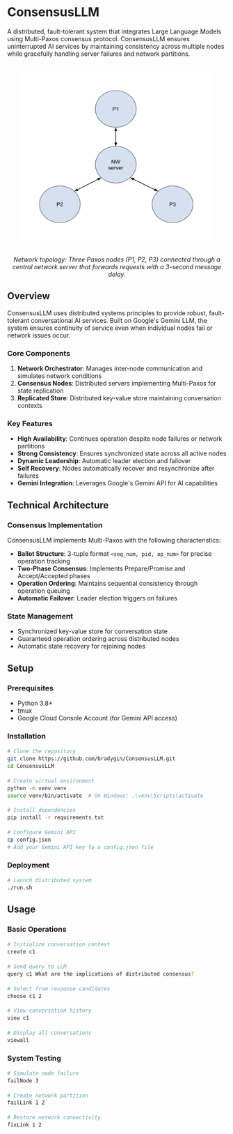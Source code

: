 # ConsensusLLM

A distributed, fault-tolerant system that integrates Large Language Models using Multi-Paxos consensus protocol. ConsensusLLM ensures uninterrupted AI services by maintaining consistency across multiple nodes while gracefully handling server failures and network partitions.

<div align="center">
  <img src="assets/network_topology.png" width="400" alt="Network Topology" style="background-color: white; padding: 20px; border-radius: 8px; margin: 20px 0;">
  <p><em>Network topology: Three Paxos nodes (P1, P2, P3) connected through a central network server that forwards requests with a 3-second message delay.</em></p>
</div>

## Overview

ConsensusLLM uses distributed systems principles to provide robust, fault-tolerant conversational AI services. Built on Google's Gemini LLM, the system ensures continuity of service even when individual nodes fail or network issues occur.

### Core Components
1. **Network Orchestrator**: Manages inter-node communication and simulates network conditions
2. **Consensus Nodes**: Distributed servers implementing Multi-Paxos for state replication
3. **Replicated Store**: Distributed key-value store maintaining conversation contexts

### Key Features
- **High Availability**: Continues operation despite node failures or network partitions
- **Strong Consistency**: Ensures synchronized state across all active nodes
- **Dynamic Leadership**: Automatic leader election and failover
- **Self Recovery**: Nodes automatically recover and resynchronize after failures
- **Gemini Integration**: Leverages Google's Gemini API for AI capabilities

## Technical Architecture

### Consensus Implementation
ConsensusLLM implements Multi-Paxos with the following characteristics:
- **Ballot Structure**: 3-tuple format `<seq_num, pid, op_num>` for precise operation tracking
- **Two-Phase Consensus**: Implements Prepare/Promise and Accept/Accepted phases
- **Operation Ordering**: Maintains sequential consistency through operation queuing
- **Automatic Failover**: Leader election triggers on failures

### State Management
- Synchronized key-value store for conversation state
- Guaranteed operation ordering across distributed nodes
- Automatic state recovery for rejoining nodes

## Setup

### Prerequisites
- Python 3.8+
- tmux
- Google Cloud Console Account (for Gemini API access)

### Installation
```bash
# Clone the repository
git clone https://github.com/bradygin/ConsensusLLM.git
cd ConsensusLLM

# Create virtual environment
python -m venv venv
source venv/bin/activate  # On Windows: .\venv\Scripts\activate

# Install dependencies
pip install -r requirements.txt

# Configure Gemini API
cp config.json
# Add your Gemini API key to a config.json file
```

### Deployment
```bash
# Launch distributed system
./run.sh
```

## Usage

### Basic Operations
```bash
# Initialize conversation context
create c1

# Send query to LLM
query c1 What are the implications of distributed consensus?

# Select from response candidates
choose c1 2

# View conversation history
view c1

# Display all conversations
viewall
```

### System Testing
```bash
# Simulate node failure
failNode 3

# Create network partition
failLink 1 2

# Restore network connectivity
fixLink 1 2
```
